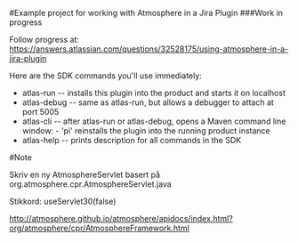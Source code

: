 #Example project for working with Atmosphere in a Jira Plugin
###Work in progress

Follow progress at:
https://answers.atlassian.com/questions/32528175/using-atmosphere-in-a-jira-plugin


Here are the SDK commands you'll use immediately:

* atlas-run   -- installs this plugin into the product and starts it on localhost
* atlas-debug -- same as atlas-run, but allows a debugger to attach at port 5005
* atlas-cli   -- after atlas-run or atlas-debug, opens a Maven command line window:
                 - 'pi' reinstalls the plugin into the running product instance
* atlas-help  -- prints description for all commands in the SDK



#Note

Skriv en ny AtmosphereServlet basert på org.atmosphere.cpr.AtmosphereServlet.java

Stikkord: 	useServlet30(false)

http://atmosphere.github.io/atmosphere/apidocs/index.html?org/atmosphere/cpr/AtmosphereFramework.html
